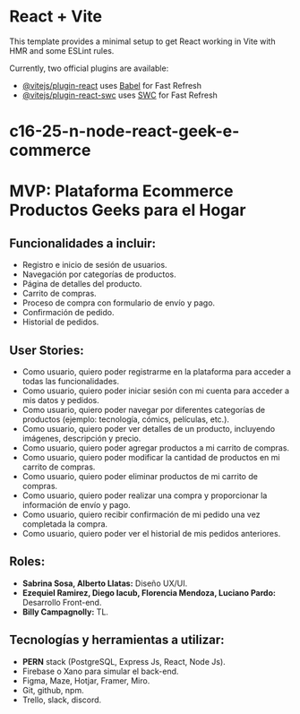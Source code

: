 # React + Vite

This template provides a minimal setup to get React working in Vite with HMR and some ESLint rules.

Currently, two official plugins are available:

- [@vitejs/plugin-react](https://github.com/vitejs/vite-plugin-react/blob/main/packages/plugin-react/README.md) uses [Babel](https://babeljs.io/) for Fast Refresh
- [@vitejs/plugin-react-swc](https://github.com/vitejs/vite-plugin-react-swc) uses [SWC](https://swc.rs/) for Fast Refresh

# c16-25-n-node-react-geek-e-commerce

# MVP: Plataforma Ecommerce Productos Geeks para el Hogar

## Funcionalidades a incluir:
- Registro e inicio de sesión de usuarios.
- Navegación por categorías de productos.
- Página de detalles del producto.
- Carrito de compras.
- Proceso de compra con formulario de envío y pago.
- Confirmación de pedido.
- Historial de pedidos.

## User Stories:
- Como usuario, quiero poder registrarme en la plataforma para acceder a todas las funcionalidades.
- Como usuario, quiero poder iniciar sesión con mi cuenta para acceder a mis datos y pedidos.
- Como usuario, quiero poder navegar por diferentes categorías de productos (ejemplo: tecnología, cómics, películas, etc.).
- Como usuario, quiero poder ver detalles de un producto, incluyendo imágenes, descripción y precio.
- Como usuario, quiero poder agregar productos a mi carrito de compras.
- Como usuario, quiero poder modificar la cantidad de productos en mi carrito de compras.
- Como usuario, quiero poder eliminar productos de mi carrito de compras.
- Como usuario, quiero poder realizar una compra y proporcionar la información de envío y pago.
- Como usuario, quiero recibir confirmación de mi pedido una vez completada la compra.
- Como usuario, quiero poder ver el historial de mis pedidos anteriores.

## Roles:
-  **Sabrina Sosa, Alberto Llatas:** Diseño UX/UI.
- **Ezequiel Ramirez, Diego Iacub, Florencia Mendoza, Luciano Pardo:** Desarrollo Front-end.
- **Billy Campagnolly:** TL.

## Tecnologías y herramientas a utilizar:
- **PERN** stack (PostgreSQL, Express Js, React, Node Js).
- Firebase o Xano para simular el back-end.
- Figma, Maze, Hotjar, Framer, Miro.
- Git, github, npm.
- Trello, slack, discord.
